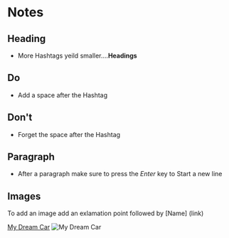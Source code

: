# Notes

## Heading

* More Hashtags yeild smaller....**Headings**


## Do
* Add a space after the Hashtag 

## Don't
* Forget the space after the Hashtag

## Paragraph
* After a paragraph make sure to press the *Enter* key to Start a new line

## Images
To add an image add an exlamation point followed by [Name] (link) 

[My Dream Car](https://cdn.dealeraccelerate.com/ideal/2/1268/60126/1920x1440/2014-ford-mustang-shelby-gt500)
![My Dream Car](https://cdn.dealeraccelerate.com/ideal/2/1268/60126/1920x1440/2014-ford-mustang-shelby-gt500)
